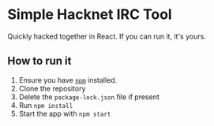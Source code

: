 # Simple Hacknet IRC Tool

Quickly hacked together in React. If you can run it, it's yours.

## How to run it

1. Ensure you have [`npm`](https://www.npmjs.com/get-npm) installed.
2. Clone the repository
3. Delete the `package-lock.json` file if present
4. Run `npm install`
5. Start the app with `npm start`